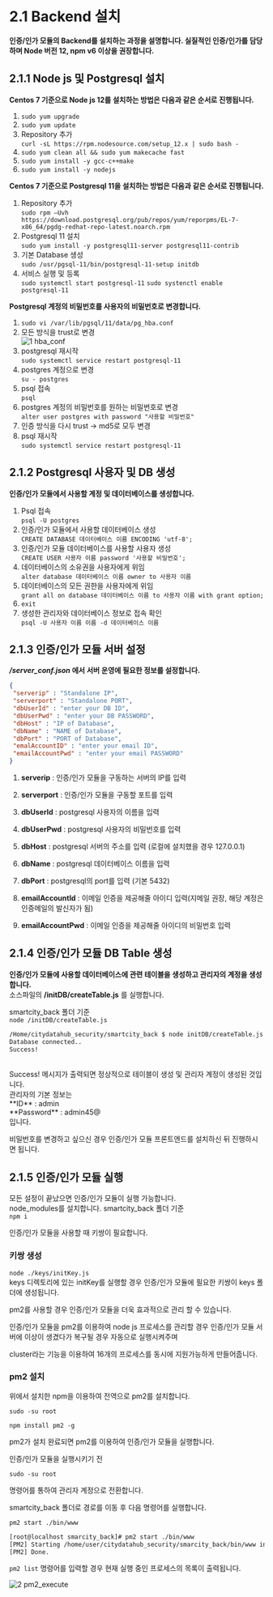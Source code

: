 # 2.1 Backend 설치

**인증/인가 모듈의 Backend를 설치하는 과정을 설명합니다. 실질적인 인증/인가를 담당하며 Node 버전 12, npm v6 이상을 권장합니다.**

## 2.1.1 Node js 및 Postgresql 설치

**Centos 7 기준으로 Node js 12를 설치하는 방법은 다음과 같은 순서로 진행됩니다.**

 1. `sudo yum upgrade`
 2. `sudo yum update`
 3. Repository 추가<br/>
    `curl -sL https://rpm.nodesource.com/setup_12.x | sudo bash -`
 4. `sudo yum clean all && sudo yum makecache fast`
 5. `sudo yum install -y gcc-c++make`
 6. `sudo yum install -y nodejs`


**Centos 7 기준으로 Postgresql 11을 설치하는 방법은 다음과 같은 순서로 진행됩니다.**

 1. Repository 추가<br/>`sudo rpm –Uvh  https://download.postgresql.org/pub/repos/yum/reporpms/EL-7-x86_64/pgdg-redhat-repo-latest.noarch.rpm`
 2.  Postgresql 11 설치<br/>
    `sudo yum install -y postgresql11-server postgresql11-contrib`
 3. 기본 Database 생성<br/>
    `sudo /usr/pgsql-11/bin/postgresql-11-setup initdb`
 4. 서비스 실행 및 등록<br/>
     `sudo systemctl start postgresql-11` 
    `sudo systenctl enable postgresql-11` 

 **Postgresql 계정의 비밀번호를 사용자의 비밀번호로 변경합니다.**

 1. `sudo vi /var/lib/pgsql/11/data/pg_hba.conf`      
 2. 모든 방식을 trust로 변경<br/>
 ![1 hba_conf](https://user-images.githubusercontent.com/42496861/162934027-e8e686e7-2037-44d1-8e95-0213cb14bd52.png)
 3. postgresql 재시작<br/>
      `sudo systemctl service restart postgresql-11`
 4. postgres 계정으로 변경<br/>
      `su - postgres`
 5. psql 접속<br/>
      `psql` 
 6. postgres 계정의 비밀번호를 원하는 비밀번호로 변경<br/>`alter user postgres with password "사용할 비밀번호"`
 7. 인증 방식을 다시 trust -> md5로 모두 변경
 8. psql 재시작<br/>`sudo systemctl service restart postgresql-11`

## 2.1.2 Postgresql 사용자 및 DB 생성
**인증/인가 모듈에서 사용할 계정 및 데이터베이스를 생성합니다.**
 1. Psql 접속<br/>`psql -U postgres`
 2. 인증/인가 모듈에서 사용할 데이터베이스 생성<br/>`CREATE DATABASE 데이터베이스 이름 ENCODING 'utf-8';`
 3. 인증/인가 모듈 데이터베이스를 사용할 사용자 생성<br/>`CREATE USER 사용자 이름 password '사용할 비밀번호';`
 4. 데이터베이스의 소유권을 사용자에게 위임<br/>`alter database 데이터베이스 이름 owner to 사용자 이름`
 5. 데이터베이스의 모든 권한을 사용자에게 위임<br/>`grant all on database 데이터베이스 이름 to 사용자 이름 with grant option;`
 6. `exit`
 7. 생성한 관리자와 데이터베이스 정보로 접속 확인<br/>`psql -U 사용자 이름 이름 -d 데이터베이스 이름`

## 2.1.3 인증/인가 모듈 서버 설정

***/server_conf.json* 에서 서버 운영에 필요한 정보를 설정합니다.**

~~~json
{
 "serverip" : "Standalone IP",
 "serverport" : "Standalone PORT",
 "dbUserId" : "enter your DB ID",
 "dbUserPwd" : "enter your DB PASSWORD",
 "dbHost" : "IP of Database",
 "dbName" : "NAME of Database",
 "dbPort" : "PORT of Database",
 "emalAccountID" : "enter your email ID",
 "emailAccountPwd" : "enter your email PASSWORD"
}
~~~
 1. **serverip** : 인증/인가 모듈을 구동하는 서버의 IP를 입력

 2. **serverport** : 인증/인가 모듈을 구동할 포트를 입력

 3. **dbUserId** : postgresql 사용자의 이름을 입력

 4. **dbUserPwd** : postgresql 사용자의 비밀번호를 입력

 5. **dbHost** : postgresql 서버의 주소를 입력 (로컬에 설치했을 경우 127.0.0.1)

 6. **dbName** : postgresql 데이터베이스 이름을 입력

 7. **dbPort** : postgresql의 port를 입력 (기본 5432)

 8. **emailAccountId** : 이메일 인증을 제공해줄 아이디 입력(지메일 권장, 해당 계정은 인증메일의 발신자가 됨)

 9. **emailAccountPwd** : 이메일 인증을 제공해줄 아이디의 비밀번호 입력

    

## 2.1.4 인증/인가 모듈 DB Table 생성

**인증/인가 모듈에 사용할 데이터베이스에 관련 테이블을 생성하고 관리자의 계정을 생성합니다.**<br/>
소스파일의 **/initDB/createTable.js**  를 실행합니다.<br/>


smartcity_back 폴더 기준<br/>
`node /initDB/createTable.js`

~~~bash
/Home/citydatahub_security/smartcity_back $ node initDB/createTable.js
Database connected..
Success!
~~~
<br/>
Success! 메시지가 출력되면 정상적으로 테이블이 생성 및 관리자 계정이 생성된 것입니다.<br/>
관리자의 기본 정보는 <br/>
**ID** : admin<br/>
**Password** : admin45@<br/>
입니다.

비밀번호를 변경하고 싶으신 경우 인증/인가 모듈 프론트엔드를 설치하신 뒤 진행하시면 됩니다.



## 2.1.5 인증/인가 모듈 실행

모든 설정이 끝났으면 인증/인가 모듈이 실행 가능합니다.<br/>  node_modules를 설치합니다.
smartcity_back 폴더 기준<br/>
`npm i`<br/>

인증/인가 모듈을 사용할 때 키쌍이 필요합니다.
### 키쌍 생성
`node ./keys/initKey.js` <br/>
keys 디렉토리에 있는 initKey를 실행할 경우 인증/인가 모듈에 필요한 키쌍이 keys 폴더에 생성됩니다.

pm2를 사용할 경우 인증/인가 모듈을 더욱 효과적으로 관리 할 수 있습니다.

인증/인가 모듈을 pm2를 이용하여 node js 프로세스를 관리할 경우 인증/인가 모듈 서버에 이상이 생겼다가 복구될 경우 자동으로 실행시켜주며

cluster라는 기능을 이용하여 16개의 프로세스를 동시에 지원가능하게 만들어줍니다.

### pm2 설치

위에서 설치한 npm을 이용하여 전역으로 pm2를 설치합니다.

`sudo -su root`

`npm install pm2 -g`

pm2가 설치 완료되면 pm2를 이용하여 인증/인가 모듈을 실행합니다.

인증/인가 모듈을 실행시키기 전

`sudo -su root`

명령어를 통하여 관리자 계정으로 전환합니다.

smartcity_back 폴더로 경로를 이동 후 다음 명령어를 실행합니다.

`pm2 start ./bin/www`

```bash
[root@localhost smarcity_back]# pm2 start ./bin/www
[PM2] Starting /home/user/citydatahub_security/smarcity_back/bin/www in fork_mode (1 instance)
[PM2] Done.
```

`pm2 list` 명령어를 입력할 경우 현재 실행 중인 프로세스의 목록이 출력됩니다.



![2 pm2_execute](https://user-images.githubusercontent.com/42496861/162934048-4bf659c9-130d-4026-939f-d3b4ac6118e5.png)

